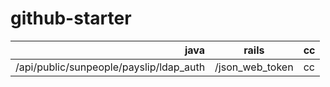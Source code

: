 # github-starter
|java|rails|cc|
-:|:-:|:-
|/api/public/sunpeople/payslip/ldap_auth|/json_web_token|cc|
